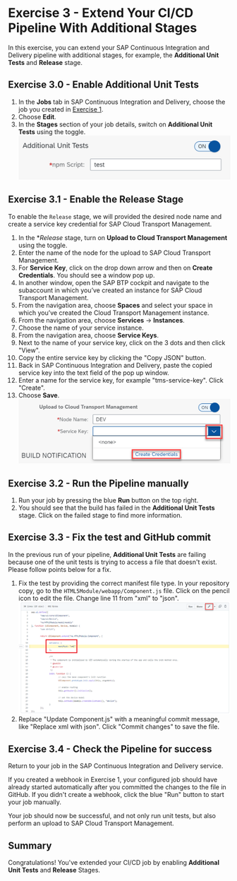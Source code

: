 # Exercise 3 - Extend Your CI/CD Pipeline With Additional Stages

In this exercise, you can extend your SAP Continuous Integration and Delivery pipeline with additional stages, for example, the **Additional Unit Tests** and **Release** stage.

## Exercise 3.0 - Enable Additional Unit Tests

1. In the **Jobs** tab in SAP Continuous Integration and Delivery, choose the job you created in [Exercise 1](/exercises/ex1#exercise-13-create-and-trigger-a-job-in-sap-continuous-integration-and-delivery).
2. Choose **Edit**.
3. In the **Stages** section of your job details, switch on **Additional Unit Tests** using the toggle.
<br>![](/exercises/ex3/images/03_03_0010.png)

## Exercise 3.1 - Enable the Release Stage

To enable the `Release` stage, we will provided the desired node name and create a service key credential for SAP Cloud Transport Management.

1. In the **Release* stage, turn on **Upload to Cloud Transport Management** using the toggle.
2. Enter the name of the node for the upload to SAP Cloud Transport Management.
3. For **Service Key**, click on the drop down arrow and then on **Create Credentials**. You should see a window pop up.
4. In another window, open the SAP BTP cockpit and navigate to the subaccount in which you’ve created an instance for SAP Cloud Transport Management.
5. From the navigation area, choose **Spaces** and select your space in which you’ve created the Cloud Transport Management instance.
6. From the navigation area, choose **Services** -> **Instances**.
7. Choose the name of your service instance.
8. From the navigation area, choose **Service Keys**.
9. Next to the name of your service key, click on the 3 dots and then click "View".
10. Copy the entire service key by clicking the "Copy JSON" button.
11. Back in SAP Continuous Integration and Delivery, paste the copied service key into the text field of the pop up window.
12. Enter a name for the service key, for example "tms-service-key". Click "Create".
13. Choose **Save**.
<br>![](/exercises/ex3/images/03_01_0010.png)

## Exercise 3.2 - Run the Pipeline manually

1. Run your job by pressing the blue **Run** button on the top right.
2. You should see that the build has failed in the **Additional Unit Tests** stage. Click on the failed stage to find more information.

## Exercise 3.3 - Fix the test and GitHub commit

In the previous run of your pipeline, **Additional Unit Tests** are failing because one of the unit tests is trying to access a file that doesn't exist. Please follow points below for a fix.

1. Fix the test by providing the correct manifest file type. In your repository copy, go to the `HTML5Module/webapp/Component.js` file. Click on the pencil icon to edit the file. Change line 11 from "xml" to "json".
<br>![](/exercises/ex3/images/03_04_0010.png)
2. Replace "Update Component.js" with a meaningful commit message, like "Replace xml with json". Click "Commit changes" to save the file.

## Exercise 3.4 - Check the Pipeline for success

Return to your job in the SAP Continuous Integration and Delivery service.

If you created a webhook in Exercise 1, your configured job should have already started automatically after you committed the changes to the file in GitHub. If you didn't create a webhook, click the blue "Run" button to start your job manually.

Your job should now be successful, and not only run unit tests, but also perform an upload to SAP Cloud Transport Management.

## Summary

Congratulations! You've extended your CI/CD job by enabling **Additional Unit Tests** and **Release** Stages.